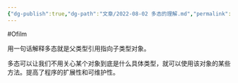 ```yaml
---
{"dg-publish":true,"dg-path":"文章/2022-08-02 多态的理解.md","permalink":"/文章/2022-08-02 多态的理解/"}
---
```


#Ofilm 

用一句话解释多态就是父类型引用指向子类型对象。

多态可以让我们不用关心某个对象到底是什么具体类型，就可以使用该对象的某些方法。提高了程序的扩展性和可维护性。